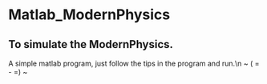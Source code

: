 # Matlab_ModernPhysics
To simulate the ModernPhysics.
------------------------------
A simple matlab program, just follow the tips in the program and run.\n
~ ( = - =) ~
